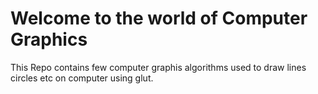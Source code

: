 <H1>Welcome to the world of Computer Graphics</H1>
This Repo contains few computer graphis algorithms used to draw lines circles etc on computer using glut.
